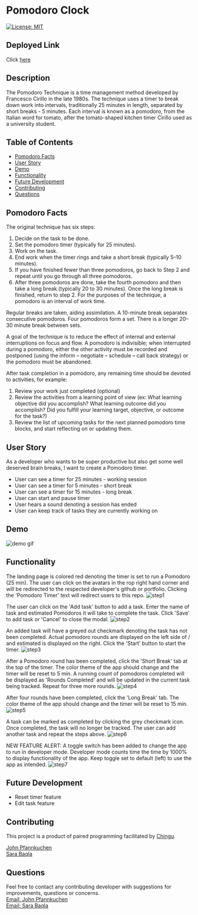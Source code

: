 # Pomodoro Clock

[![License: MIT](https://img.shields.io/badge/License-MIT-yellow.svg)](https://opensource.org/licenses/MIT)

## Deployed Link

Click [here](https://able-increase.surge.sh/)

## Description

The Pomodoro Technique is a time management method developed by Francesco Cirillo in the late 1980s. The technique uses a timer to break down work into intervals, traditionally 25 minutes in length, separated by short breaks - 5 minutes. Each interval is known as a pomodoro, from the Italian word for tomato, after the tomato-shaped kitchen timer Cirillo used as a university student.

## Table of Contents

- [Pomodoro Facts](#pomodoro-facts)
- [User Story](#user-story)
- [Demo](#demo)
- [Functionality](#functionality)
- [Future Development](#future-development)
- [Contributing](#contributing)
- [Questions](#questions)

## Pomodoro Facts

The original technique has six steps:

1. Decide on the task to be done.
2. Set the pomodoro timer (typically for 25 minutes).
3. Work on the task.
4. End work when the timer rings and take a short break (typically 5–10 minutes).
5. If you have finished fewer than three pomodoros, go back to Step 2 and repeat until you go through all three pomodoros.
6. After three pomodoros are done, take the fourth pomodoro and then take a long break (typically 20 to 30 minutes). Once the long break is finished, return to step 2.
   For the purposes of the technique, a pomodoro is an interval of work time.

Regular breaks are taken, aiding assimilation. A 10-minute break separates consecutive pomodoros. Four pomodoros form a set. There is a longer 20–30 minute break between sets.

A goal of the technique is to reduce the effect of internal and external interruptions on focus and flow. A pomodoro is indivisible; when interrupted during a pomodoro, either the other activity must be recorded and postponed (using the inform – negotiate – schedule – call back strategy) or the pomodoro must be abandoned.

After task completion in a pomodoro, any remaining time should be devoted to activities, for example:

1. Review your work just completed (optional)
2. Review the activities from a learning point of view (ex: What learning objective did you accomplish? What learning outcome did you accomplish? Did you fulfill your learning target, objective, or outcome for the task?)
3. Review the list of upcoming tasks for the next planned pomodoro time blocks, and start reflecting on or updating them.

## User Story

As a developer who wants to be super productive but also get some well deserved brain breaks, I want to create a Pomodoro timer.

- User can see a timer for 25 minutes - working session
- User can see a timer for 5 minutes - short break
- User can see a timer for 15 minutes - long break
- User can start and pause timer
- User hears a sound denoting a session has ended
- User can keep track of tasks they are currently working on

## Demo

![demo gif](./imgs/demo.gif)

## Functionality
The landing page is colored red denoting the timer is set to run a Pomodoro (25 min). The user can click on the avatars in the rop right hand corner and will be redirected to the respected developer's github or portfolio. Clicking the 'Pomodoro Timer' text will redirect users to this repo.
![step1](./imgs/step1.png)

The user can click on the 'Add task' button to add a task. Enter the name of task and estimated Pomodoros it will take to complete the task. Click 'Save' to add task or 'Cancel' to close the modal.
![step2](./imgs/step2.png)

An added task will have a greyed out checkmark denoting the task has not been completed. Actual pomodoro rounds are displayed on the left side of / and estimated is displayed on the right. Click the 'Start' button to start the timer.
![step3](./imgs/step3.png)

After a Pomodoro round has been completed, click the 'Short Break' tab at the top of the timer. The color theme of the app should change and the timer will be reset to 5 min. A running count of pomodoros completed will be displayed as 'Rounds Completed' and will be updated in the current task being tracked. Repeat for three more rounds.
![step4](./imgs/step4.png)

After four rounds have been completed, click the 'Long Break' tab. The color theme of the app should change and the timer will be reset to 15 min.
![step5](./imgs/step5.png)

A task can be marked as completed by clicking the grey checkmark icon. Once completed, the task will no longer be tracked. The user can add another task and repeat the steps above.
![step6](./imgs/step6.png)


NEW FEATURE ALERT: A toggle switch has been added to change the app to run in developer mode. Developer mode counts time the time by 1000% to display functionality of the app. Keep toggle set to default (left) to use the app as intended.
![step7](./imgs/step7.png)

## Future Development
- Reset timer feature
- Edit task feature

## Contributing

This project is a product of paired programming facilitated by [Chingu](https://www.chingu.io/).

[John Pfannkuchen](https://github.com/animatefire)
<br/>
[Sara Baqla](https://github.com/missatrox44)

## Questions

Feel free to contact any contributing developer with suggestions for improvements, questions or concerns.
<br />
[Email: John Pfannkuchen](mailto:johnpfannkuchen@gmail.com) <br>
[Email: Sara Baqla](mailto:missatrox44@gmail.com)
